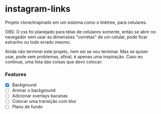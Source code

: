 # instagram-links

Projeto clone/inspirado em um sistema como o linktree, para celulares.

OBS: O css foi planejado para telas de celulares somente, então se abrir no
navegador sem usar as dimensões "corretas" de um celular, pode ficar
estranho ou todo errado mesmo.

Ainda não terminei este projeto, nem sei se vou terminar. Mas se quiser usar, pode sem problemas, afinal, é apenas uma inspiração. Caso eu continue, uma lista das coisas que devo colocar:


### Features
- [x] Background
- [ ] Animar o background
- [ ] Adicionar overlays bacanas
- [ ] Colocar uma transição com blur
- [ ] Plano de fundo